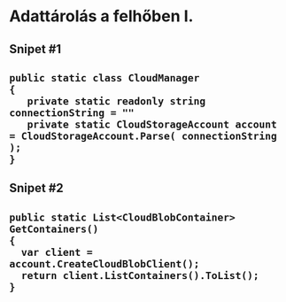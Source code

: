 # Adattárolás a felhőben I. #
## Snipet #1 ##
`public static class CloudManager`  
`{`  
`   private static readonly string connectionString = ""`  
`   private static CloudStorageAccount account = CloudStorageAccount.Parse( connectionString );`  
`}`  
------------------------------------------------------
## Snipet #2 ##
`public static List<CloudBlobContainer> GetContainers()`  
`{`  
`  var client = account.CreateCloudBlobClient();`  
`  return client.ListContainers().ToList();`  
`}`  
------------------------------------------------------
